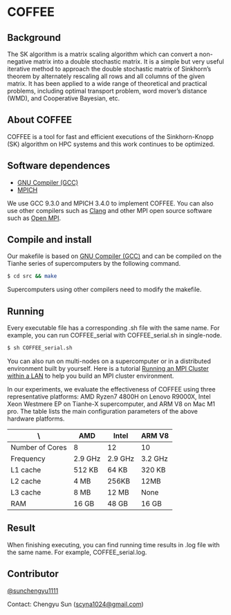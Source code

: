 # COFFEE
## Background
The SK algorithm is a matrix scaling algorithm which can convert a non-negative matrix into a double stochastic matrix. It is a simple but very useful iterative method to approach the double stochastic matrix of Sinkhorn’s theorem by alternately rescaling all rows and all columns of the given matrix. It has been applied to a wide range of theoretical and practical problems, including optimal transport problem, word mover’s distance (WMD), and Cooperative Bayesian, etc. 

## About COFFEE
COFFEE is a tool for fast and efficient executions of the Sinkhorn-Knopp (SK) algorithm on HPC systems and this work continues to be optimized. 

## Software dependences
* [GNU Compiler (GCC)](https://gcc.gnu.org/)
* [MPICH](https://mpich.org/)

We use GCC 9.3.0 and MPICH 3.4.0 to implement COFFEE. You can also use other compilers such as [Clang](https://clang.llvm.org/) and other MPI open source software such as [Open MPI](https://www.open-mpi.org/).

## Compile and install
Our makefile is based on [GNU Compiler (GCC)](https://gcc.gnu.org/) and can be compiled on the Tianhe series of supercomputers by the following command.
```bash
$ cd src && make
```
Supercomputers using other compilers need to modify the makefile.

## Running
Every executable file has a corresponding .sh file with the same name.
For example, you can run COFFEE_serial with COFFEE_serial.sh in single-node.
```bash
$ sh COFFEE_serial.sh
```
You can also run on multi-nodes on a supercomputer or in a distributed environment built by yourself. Here is a tutorial [Running an MPI Cluster within a LAN](https://mpitutorial.com/tutorials/running-an-mpi-cluster-within-a-lan/) to help you build an MPI cluster environment.

In our experiments, we evaluate the effectiveness of COFFEE using three representative platforms: AMD Ryzen7 4800H on Lenovo R9000X, Intel Xeon Westmere EP on Tianhe-X supercomputer, and ARM V8 on Mac M1 pro. The table lists the main configuration parameters of the above hardware platforms.

\                |AMD    |Intel  |ARM V8 |
-----------------|-------|-------|-------|
Number of Cores  |8      |12     |10     |
Frequency        |2.9 GHz|2.9 GHz|3.2 GHz|
L1 cache         |512 KB |64 KB  |320 KB |
L2 cache         |4 MB   |256KB  |12MB   |
L3 cache         |8 MB   |12 MB  |None   |
RAM              |16 GB  |48 GB  |16 GB  |

## Result
When finishing executing, you can find running time results in .log file with the same name.
For example, COFFEE_serial.log.

## Contributor
[@sunchengyu1111](https://github.com/sunchengyu1111)

Contact: Chengyu Sun (scyna1024@gmail.com)
